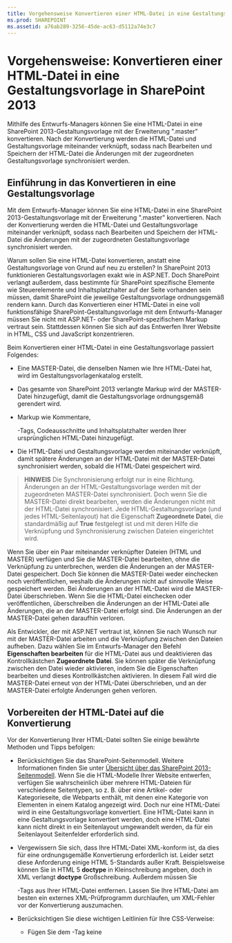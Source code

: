 ```yaml
---
title: Vorgehensweise Konvertieren einer HTML-Datei in eine Gestaltungsvorlage in SharePoint 2013
ms.prod: SHAREPOINT
ms.assetid: a76ab289-3256-45de-ac63-d5112a74e3c7
---
```



# Vorgehensweise: Konvertieren einer HTML-Datei in eine Gestaltungsvorlage in SharePoint 2013
Mithilfe des Entwurfs-Managers können Sie eine HTML-Datei in eine SharePoint 2013-Gestaltungsvorlage mit der Erweiterung ".master" konvertieren. Nach der Konvertierung werden die HTML-Datei und Gestaltungsvorlage miteinander verknüpft, sodass nach Bearbeiten und Speichern der HTML-Datei die Änderungen mit der zugeordneten Gestaltungsvorlage synchronisiert werden.
## Einführung in das Konvertieren in eine Gestaltungsvorlage
<a name="Introduction"> </a>

Mit dem Entwurfs-Manager können Sie eine HTML-Datei in eine SharePoint 2013-Gestaltungsvorlage mit der Erweiterung ".master" konvertieren. Nach der Konvertierung werden die HTML-Datei und Gestaltungsvorlage miteinander verknüpft, sodass nach Bearbeiten und Speichern der HTML-Datei die Änderungen mit der zugeordneten Gestaltungsvorlage synchronisiert werden.
  
    
    
Warum sollen Sie eine HTML-Datei konvertieren, anstatt eine Gestaltungsvorlage von Grund auf neu zu erstellen? In SharePoint 2013 funktionieren Gestaltungsvorlagen exakt wie in ASP.NET. Doch SharePoint verlangt außerdem, dass bestimmte für SharePoint spezifische Elemente wie Steuerelemente und Inhaltsplatzhalter auf der Seite vorhanden sein müssen, damit SharePoint die jeweilige Gestaltungsvorlage ordnungsgemäß rendern kann. Durch das Konvertieren einer HTML-Datei in eine voll funktionsfähige SharePoint-Gestaltungsvorlage mit dem Entwurfs-Manager müssen Sie nicht mit ASP.NET- oder SharePoint-spezifischem Markup vertraut sein. Stattdessen können Sie sich auf das Entwerfen Ihrer Website in HTML, CSS und JavaScript konzentrieren.
  
    
    
Beim Konvertieren einer HTML-Datei in eine Gestaltungsvorlage passiert Folgendes:
  
    
    

- Eine MASTER-Datei, die denselben Namen wie Ihre HTML-Datei hat, wird im Gestaltungsvorlagenkatalog erstellt.
    
  
- Das gesamte von SharePoint 2013 verlangte Markup wird der MASTER-Datei hinzugefügt, damit die Gestaltungsvorlage ordnungsgemäß gerendert wird.
    
  
- Markup wie Kommentare, **<div>**-Tags, Codeausschnitte und Inhaltsplatzhalter werden Ihrer ursprünglichen HTML-Datei hinzugefügt.
    
  
- Die HTML-Datei und Gestaltungsvorlage werden miteinander verknüpft, damit spätere Änderungen an der HTML-Datei mit der MASTER-Datei synchronisiert werden, sobald die HTML-Datei gespeichert wird.
    
  

> **HINWEIS**
> Die Synchronisierung erfolgt nur in eine Richtung. Änderungen an der HTML-Gestaltungsvorlage werden mit der zugeordneten MASTER-Datei synchronisiert. Doch wenn Sie die MASTER-Datei direkt bearbeiten, werden die Änderungen nicht mit der HTML-Datei synchronisiert. Jede HTML-Gestaltungsvorlage (und jedes HTML-Seitenlayout) hat die Eigenschaft **Zugeordnete Datei**, die standardmäßig auf **True** festgelegt ist und mit deren Hilfe die Verknüpfung und Synchronisierung zwischen Dateien eingerichtet wird.
  
    
    

Wenn Sie über ein Paar miteinander verknüpfter Dateien (HTML und MASTER) verfügen und Sie die MASTER-Datei bearbeiten, ohne die Verknüpfung zu unterbrechen, werden die Änderungen an der MASTER-Datei gespeichert. Doch Sie können die MASTER-Datei weder einchecken noch veröffentlichen, weshalb die Änderungen nicht auf sinnvolle Weise gespeichert werden. Bei Änderungen an der HTML-Datei wird die MASTER-Datei überschrieben. Wenn Sie die HTML-Datei einchecken oder veröffentlichen, überschreiben die Änderungen an der HTML-Datei alle Änderungen, die an der MASTER-Datei erfolgt sind. Die Änderungen an der MASTER-Datei gehen daraufhin verloren.
  
    
    
Als Entwickler, der mit ASP.NET vertraut ist, können Sie nach Wunsch nur mit der MASTER-Datei arbeiten und die Verknüpfung zwischen den Dateien aufheben. Dazu wählen Sie im Entwurfs-Manager den Befehl **Eigenschaften bearbeiten** für die HTML-Datei aus und deaktivieren das Kontrollkästchen **Zugeordnete Datei**. Sie können später die Verknüpfung zwischen den Datei wieder aktivieren, indem Sie die Eigenschaften bearbeiten und dieses Kontrollkästchen aktivieren. In diesem Fall wird die MASTER-Datei erneut von der HTML-Datei überschrieben, und an der MASTER-Datei erfolgte Änderungen gehen verloren.
  
    
    

## Vorbereiten der HTML-Datei auf die Konvertierung
<a name="Prepare"> </a>

Vor der Konvertierung Ihrer HTML-Datei sollten Sie einige bewährte Methoden und Tipps befolgen:
  
    
    

- Berücksichtigen Sie das SharePoint-Seitenmodell. Weitere Informationen finden Sie unter  [Übersicht über das SharePoint 2013-Seitenmodell](overview-of-the-sharepoint-2013-page-model.md). Wenn Sie die HTML-Modelle Ihrer Website entwerfen, verfügen Sie wahrscheinlich über mehrere HTML-Dateien für verschiedene Seitentypen, so z. B. über eine Artikel- oder Kategorieseite, die Webparts enthält, mit denen eine Kategorie von Elementen in einem Katalog angezeigt wird. Doch nur eine HTML-Datei wird in eine Gestaltungsvorlage konvertiert. Eine HTML-Datei kann in eine Gestaltungsvorlage konvertiert werden, doch eine HTML-Datei kann nicht direkt in ein Seitenlayout umgewandelt werden, da für ein Seitenlayout Seitenfelder erforderlich sind.
    
  
- Vergewissern Sie sich, dass Ihre HTML-Datei XML-konform ist, da dies für eine ordnungsgemäße Konvertierung erforderlich ist. Leider setzt diese Anforderung einige HTML 5-Standards außer Kraft. Beispielsweise können Sie in HTML 5 **doctype** in Kleinschreibung angeben, doch in XML verlangt **doctype** Großschreibung. Außerdem müssen Sie **<form>**-Tags aus Ihrer HTML-Datei entfernen. Lassen Sie Ihre HTML-Datei am besten ein externes XML-Prüfprogramm durchlaufen, um XML-Fehler vor der Konvertierung auszumachen.
    
  
- Berücksichtigen Sie diese wichtigen Leitlinien für Ihre CSS-Verweise:
    
  - Fügen Sie dem **<head>**-Tag keine **<style>**-Blöcke hinzu, da diese Formate während der Konvertierung entfernt werden. Richten Sie stattdessen Verknüpfungen Ihrer HTML-Datei mit einer externen CSS-Datei ein.
    
  
  - Fügen Sie  `ms-design-css-conversion="no"` dem **<CSS link>**-Tag hinzu, wenn Sie eine Webschriftart verwenden.
    
  
  - Gehen Sie beim Anwenden von Formaten auf HTML-Tags wie **<body>**, **<div>** und **< img>** überlegt vor. Alles in Ihrem SharePoint-Entwurf einschließlich Menüband ist im **<body>**-Tag enthalten. Erwägen Sie bei Formaten, die Sie üblicherweise auf das **<body>**-Tag anwenden würden, diese stattdessen auf das **<div id="s4-bodyContainer">**-Tag anzuwenden. Dies ist ein Tag, das SharePoint 2013 für den Haupttextkörper der Seite verwendet. Außerdem verwendet SharePoint 2013 zahlreiche Bilder, der von den Formaten betroffen sind, die Sie auf das **<img>**-Tag anwenden.
    
  
  - Viele Designer gestalten die Navigation, indem Klassen auf die Elemente **<ul>** und **<li>** angewendet werden. Doch SharePoint 2013 verwendet ein dynamisches Navigationssteuerelement, das Sie Ihrer Gestaltungsvorlage über den Gestaltungsvorlagenkatalog hinzufügen können. SharePoint 2013-Navigationssteuerelemente verfügen über standardmäßig angewendete Formate, die Sie überschreiben müssen.
    
  
- Berücksichtigen Sie diese potenziellen Probleme beim Benennen von Dateien:
    
  - Wenn Sie über **Index.html** und **Index.htm** verfügen, haben diese Dateien dieselbe MASTER-Datei.
    
  
  - Wenn Sie über **Design/Index.html** und **Design/SubDesign/Index.html** verfügen, können diese Dateien in eigene, getrennte MASTER-Dateien konvertiert werden. Sie werden jedoch im Entwurfs-Manager in der Gestaltungsvorlagenliste als **Index.html** angezeigt. Um sie eindeutig zu machen, klicken Sie für jede Datei auf die Schaltfläche mit den Auslassungszeichen, um den vollständigen Pfad anzuzeigen.
    
  
- Wenn Sie ein JavaScript-Widget hinzufügen, vergewissern Sie sich, dass sich das Starttag **<script>** in einer eigenen Zeile befindet.
    
  ```
  
<script>
(function( …

  ```


    Geben Sie die Tags nicht in der gleichen Zeile ein (siehe unten).
    


  ```
  
<Script> (function( …
  ```

- Ein Verweis auf die JQuery-Bibliothek (ein externer Verweis) muss sich vor dem **</head>**-Tag befinden.
    
  

## Konvertieren der HTML-Datei in eine Gestaltungsvorlage
<a name="Convert"> </a>

Bevor Sie eine HTML-Datei konvertieren, müssen Sie zunächst alle Ihre Entwurfsdateien samt Ihrer HTML-Datei hochladen. Weitere Informationen finden Sie unter  [Gewusst wie: Zuordnen eines Netzlaufwerks zum SharePoint 2013-Gestaltungsvorlagenkatalog](how-to-map-a-network-drive-to-the-sharepoint-2013-master-page-gallery.md).
  
    
    

### So konvertieren Sie die HTML-Datei in eine Gestaltungsvorlage


1. Wechseln Sie zu Ihrer Veröffentlichungswebsite.
    
  
2. Wählen Sie in der rechten oberen Ecke der Seite **Einstellungen** und dann **Entwurfs-Manager**.
    
  
3. Wählen Sie im Entwurfs-Manager im linken Navigationsbereich **Gestaltungsvorlagen bearbeiten**.
    
  
4. Wählen Sie **Konvertieren einer HTML-Datei in eine SharePoint-Gestaltungsvorlage**.
    
  
5. Wählen Sie im Dialogfeld **Ein Objekt auswählen** die HTML-Datei aus, die Sie konvertieren möchten.
    
    > **HINWEIS**
      > Wenn Sie Ihre Entwurfsdateien hochladen, sollten Sie alle Dateien im Zusammenhang mit einem einzelnen Entwurf in einem eigenen Ordner im Gestaltungsvorlagenkatalog ablegen. Wenn Sie Ihren Entwurfsordner auf das zugeordnete Netzwerklaufwerk kopieren, behält der Gestaltungsvorlagenkatalog Ihre angelegte Ordnerstruktur bei. 
6. Wählen Sie **Einfügen**.
    
    An dieser Stelle konvertiert SharePoint 2013 Ihre HTML-Datei in eine MASTER-Datei mit demselben Namen.
    
    Im Entwurfs-Manager wird Ihre HTML-Datei nun mit der Spalte **Status** mit einem von zwei möglichen Status angezeigt:
    
  - Fehler
    
  
  - **Konvertierung erfolgreich**
    
  
7. Öffnen Sie den Link in der Spalte **Status**, um eine Vorschau der Datei und etwaige Fehler oder Warnungen zur Gestaltungsvorlage anzuzeigen.
    
    Fehler
    
    Weitere Informationen zum Beheben von Fehlern und Warnungen finden Sie unter  [Vorgehensweise: Beheben von Fehlern und Warnungen bei der Vorschau einer Seite in SharePoint 2013](how-to-resolve-errors-and-warnings-when-previewing-a-page-in-sharepoint-2013.md).
    
    Weitere Informationen zur Vorschau der Gestaltungsvorlage mit unterschiedlichen Seiten finden Sie unter  [Vorgehensweise: ändern die Vorschauseite in SharePoint 2013-Design-Manager](how-to-change-the-preview-page-in-sharepoint-2013-design-manager.md).
    
    Auf der Vorschauseite befindet sich rechts oben auch der Link **Codeausschnitt**, über den der Codeausschnittkatalog geöffnet wird, in dem Sie beginnen können, statische oder Modellsteuerelemente in Ihrem Entwurf durch dynamische SharePoint-Steuerelemente zu ersetzen. Weitere Informationen finden Sie unter  [Codeausschnitte des SharePoint 2013-Entwurfs-Managers](sharepoint-2013-design-manager-snippets.md).
    
  
8. Bearbeiten zum Korrigieren von Fehlern die HTML-Datei, die sich direkt auf dem Server befindet, mithilfe eines HTML-Editors, mit dem Sie die HTML-Datei auf dem zugeordneten Laufwerk öffnen und bearbeiten können. Bei jeder Speicherung der HTML-Datei werden Änderungen mit der zugeordneten MASTER-Datei synchronisiert.
    
  
9. Nach erfolgreicher Vorschau Ihrer Gestaltungsvorlage sehen Sie das **<div>**-Tag, das Ihrer HTML-Datei hinzugefügt wird. Sie müssen ggf. einen Bildlauf nach unten auf der Seite durchführen, um das **<div>**-Tag zu sehen.
    
    Dieses **<div>**-Tag ist der Hauptinhaltsblock. Es befindet sich im Inhaltsplatzhalter **ContentPlaceHolderMain**. Wenn ein Benutzer zur Laufzeit Ihre Website durchstöbert und eine Seite anfordert, wird dieser Inhaltsplatzhalter mit Inhalten aus einem Seitenlayout gefüllt, das Inhalte in einem übereinstimmenden Inhaltsbereich enthält. Sie müssen dieses **<div>**-Tag an der Stelle positionieren, an der Ihre Seitenlayouts in der Gestaltungsvorlage angezeigt werden sollen.
    
    Wenn Ihre HTML-Datei statische oder Modellinhalte im Textkörper der Seite enthält, leiten Sie nun das Entfernen dieser statischen Inhalte aus der HTML-Gestaltungsvorlage ein, und Sie wenden diese Formate auf andere Elemente des SharePoint-Seitenmodells an, z. B. Seitenlayouts, Seitenfeld-Steuerelemente, Codeausschnitte und Anzeigevorlagen. Ein Beispiel finden Sie unter  [Vorgehensweise: Erstellen eines Seitenlayouts in SharePoint 2013](how-to-create-a-page-layout-in-sharepoint-2013.md).
    
  

## Grundlegendes zur HTML-Datei nach der Konvertierung
<a name="Understand"> </a>

Wenn Sie eine HTML-Datei in eine Gestaltungsvorlage konvertieren, werden der HTML-Datei viele Markupzeilen hinzugefügt. Sie können einen Großteil dieses Markups getrost ignorieren, denn das meiste davon wird nicht im endgültigen Markup Ihrer Website enthalten sein, wenn Sie den Quellcode im Browser anzeigen. Doch dieses Markup ist wichtig für das Konvertieren Ihrer HTML-Datei in die MASTER-Datei, die SharePoint tatsächlich verwendet. Jedes Mal, wenn sie eine Änderung an Ihrer HTML-Datei speichern, ermöglicht dieses SharePoint-Markup, dass dieselbe Änderung im Hintergrund an der zugeordneten MASTER-Datei erfolgt.
  
    
    
Das hinzugefügte Markup enthält Tags vor und im **<head>**-Tag, Codeausschnitte und Inhaltsplatzhalter. Das meiste Markup befindet sich innerhalb von Kommentartags. Immer wenn Sie eine Änderung an der HTML-Datei speichern, entfernt der Konvertierungsprozess die Kommentare, um das enthaltene ASP.NET-Markup zu verwenden.
  
    
    

### Arten von Markup

Es folgt eine Übersicht der Arten von Markup, die der HTML-Datei hinzugefügt werden:
  
    
    

- **Dokumenteigenschaften** Das **<mso>**-Tag enthält SharePoint-Metadaten, einschließlich Informationen zur Datei selbst und einiger Eigenschaften, die für die erfolgreiche Konvertierung in die MASTER-Datei benötigt werden.
    
  ```HTML
  
<mso:CustomDocumentProperties>
<mso:HtmlDesignFromMaster msdt:dt="string"></mso:HtmlDesignFromMaster>
<mso:HtmlDesignStatusAndPreview msdt:dt="string">http://[server_name]/sites/PubSite/_catalogs/masterpage/[site_name]/index.html, Conversion successful.</mso:HtmlDesignStatusAndPreview>
<mso:ContentTypeId msdt:dt="string">0x0101000F1C8B9E0EB4BE489F09807B2C53288F0054AD6EF48B9F7B45A142F8173F171BD10003D357F861E29844953D5CAA1D4D8A3A0084F0F9C7FCB65541A59990D173DA60FA</mso:ContentTypeId>
<mso:HtmlDesignAssociated msdt:dt="string">1</mso:HtmlDesignAssociated>
<mso:HtmlDesignConversionSucceeded msdt:dt="string">True</mso:HtmlDesignConversionSucceeded>
</mso:CustomDocumentProperties>
  ```

- **Registrierung eines SharePoint-Namespace** Das **<SPM>**-Tag ("SharePoint-Markup") bietet eine Zeile zur Registrierung eines SharePoint-Namespace.
    
  ```HTML
  
<!--SPM:<%@Register Tagprefix="SharePoint" Namespace="Microsoft.SharePoint.WebControls" Assembly="Microsoft.SharePoint, Version=15.0.0.0, Culture=neutral, PublicKeyToken=71e9bce111e9429c"%>-->
        <!--SPM:<%@Register Tagprefix="WebPartPages" Namespace="Microsoft.SharePoint.WebPartPages" Assembly="Microsoft.SharePoint, Version=15.0.0.0, Culture=neutral, PublicKeyToken=71e9bce111e9429c"%>-->
  ```

- **Kommentare** Die Tags **<CS>** und **<CE>** ("Kommentaranfang" und "Kommentarende") werden während des Konvertierungsprozesses ignoriert. Diese Tags dienen zur Analyse der Markupzeilen.
    
  ```HTML
  
<!--CS: Start Page Head Contents Snippet-->
…
<!--CE: End Page Head Contents Snippet-->

  <!--CS: Start Ribbon Snippet-->
…
<!--CE: End Ribbon Snippet-->

<!--CS: Start PlaceHolderMain Snippet-->
…
<!--CE: End PlaceHolderMain Snippet-->
  ```

- **Codeausschnitte** Die Tags **<MS>** und **<ME>** ("Markupanfang" und "Markupende") bestimmen den Anfang und das Ende eines SharePoint-Steuerelements oder -Codeausschnitts. Ein Codeausschnitt ist ein SharePoint-Steuerelement, das Ihrer Seite SharePoint-Funktionalität hinzufügt. Über den Codeausschnittkatalog können Sie selbst Codeausschnitte hinzufügen. Weitere Informationen finden Sie unter [Codeausschnitte des SharePoint 2013-Entwurfs-Managers](sharepoint-2013-design-manager-snippets.md).
    
  ```HTML
  
<!--MS:<SharePoint:RobotsMetaTag runat="server">-->
        <!--ME:</SharePoint:RobotsMetaTag>-->
        <!--MS:<SharePoint:PageTitle runat="server">-->
            <!--MS:<asp:ContentPlaceHolder id="PlaceHolderPageTitle" runat="server">-->
                <!--MS:<SharePoint:ProjectProperty Property="Title" runat="server">-->
                <!--ME:</SharePoint:ProjectProperty>-->
            <!--ME:</asp:ContentPlaceHolder>-->
        <!--ME:</SharePoint:PageTitle>-->
        <!--MS:<SharePoint:StartScript runat="server">-->
        <!--ME:</SharePoint:StartScript>-->
        <!--MS:<SharePoint:CssLink runat="server" Version="15">-->
        <!--ME:</SharePoint:CssLink>-->
        <!--MS:<SharePoint:CacheManifestLink runat="server">-->
        <!--ME:</SharePoint:CacheManifestLink>-->
        <!--MS:<SharePoint:PageRenderMode runat="server" RenderModeType="Standard">-->
        <!--ME:</SharePoint:PageRenderMode>-->
        <!--MS:<SharePoint:ScriptLink language="javascript" name="core.js" OnDemand="true" runat="server" Localizable="false">-->
        <!--ME:</SharePoint:ScriptLink>-->
        <!--MS:<SharePoint:ScriptLink language="javascript" name="menu.js" OnDemand="true" runat="server" Localizable="false">-->
        <!--ME:</SharePoint:ScriptLink>-->
        <!--MS:<SharePoint:ScriptLink language="javascript" name="callout.js" OnDemand="true" runat="server" Localizable="false">-->
        <!--ME:</SharePoint:ScriptLink>-->
        <!--MS:<SharePoint:ScriptLink language="javascript" name="sharing.js" OnDemand="true" runat="server" Localizable="false">-->
        <!--ME:</SharePoint:ScriptLink>-->
        <!--MS:<SharePoint:ScriptLink language="javascript" name="suitelinks.js" OnDemand="true" runat="server" Localizable="false">-->
        <!--ME:</SharePoint:ScriptLink>-->
        <!--MS:<SharePoint:CustomJSUrl runat="server">-->
        <!--ME:</SharePoint:CustomJSUrl>-->
        <!--MS:<SharePoint:SoapDiscoveryLink runat="server">-->
        <!--ME:</SharePoint:SoapDiscoveryLink>-->
        <!--MS:<SharePoint:AjaxDelta id="DeltaPlaceHolderAdditionalPageHead" Container="false" runat="server">-->
            <!--MS:<asp:ContentPlaceHolder id="PlaceHolderAdditionalPageHead" runat="server">-->
            <!--ME:</asp:ContentPlaceHolder>-->
            <!--MS:<SharePoint:DelegateControl runat="server" ControlId="AdditionalPageHead" AllowMultipleControls="true">-->
            <!--ME:</SharePoint:DelegateControl>-->
            <!--MS:<asp:ContentPlaceHolder id="PlaceHolderBodyAreaClass" runat="server">-->
            <!--ME:</asp:ContentPlaceHolder>-->
        <!--ME:</SharePoint:AjaxDelta>-->
        <!--MS:<SharePoint:CssRegistration Name="Themable/corev15.css" runat="server">-->
        <!--ME:</SharePoint:CssRegistration>-->
        <!--MS:<SharePoint:AjaxDelta id="DeltaSPWebPartManager" runat="server">-->
            <!--MS:<WebPartPages:SPWebPartManager runat="server">-->
            <!--ME:</WebPartPages:SPWebPartManager>-->
        <!--ME:</SharePoint:AjaxDelta>-->
  ```

- **Vorschaublöcke** Die Tags **<PS>** und **<PE>** ("Vorschauanfang" und "Vorschauende") umgeben einen HTML-Codeabschnitt, den Sie nicht ändern sollten, da er sich nur auf die Vorschau zur Entwurfszeit auswirkt. Diese Vorschauabschnitte sind eine Momentaufnahme des SharePoint-Steuerelements, das der Codeausschnitt einfügt. Mithilfe einer Vorschau können Sie in einem HTML-Editor auf Clientseite eine HTML-Datei besser bearbeiten. Doch das Ändern des Inhalts oder der Formatierung innerhalb dieser Vorschau hat keine bleibenden Auswirkungen auf die MASTER-Datei, die SharePoint letztlich nutzt. Zum Formatieren eines Codeausschnitts müssen Sie die SharePoint-Formate bestimmen und mit eigenen benutzerdefinierten CSS überschreiben.
    
  ```HTML
  
<!--PS: Start of READ-ONLY PREVIEW (do not modify) -->
<div class="DefaultContentBlock" style="background:rgb(0, 114, 198); color:white; width:100%; padding:8px; height:64px; overflow:hidden;">The SharePoint ribbon will be here when your file is either previewed on or applied to your site.</div>
<!--PE: End of READ-ONLY PREVIEW -->
  ```

- **SharePoint-IDs** Zwei der Codeausschnitte, die Ihrer HTML-Datei während der Konvertierung hinzugefügt werden (der Codeausschnitt "Seitenkopfinhalte" und das SharePoint-Menüband), haben eine zugeordnete SharePoint-ID bzw. SID (00 bzw. 02). Diese IDs ermöglichen das Kürzen der Codeausschnitte und vereinfachen das Lesen des HTML-Codes auf der Seite.
    
  ```HTML
  
<!--SID:00 -->

<!--SID:02 {Ribbon}-->
  ```


### Hinzugefügte Codeausschnitte

Wichtig ist es, die beiden Codeausschnitte zu kennen, die Ihrer HTML-Datei hinzugefügt werden. Diese Codeausschnitte werden während der Konvertierung automatisch hinzugefügt. Sie stehen jedoch nicht zum Hinzufügen über den Codeausschnittkatalog zur Verfügung.
  
    
    

- **Das Menüband** Damit Inhaltsautoren Seiten und Inhalte auf Ihrer SharePoint-Website erstellen können, benötigt Ihre Gestaltungsvorlage das Menüband und die in SharePoint 2013 neue "Suitenavigation". Das Menüband ist in einem Codeausschnitt mit Einschränkung aus Sicherheitsgründen enthalten, sodass, wenn ein Benutzer Ihre Website durchstöbert, das Menüband nur authentifizierten Benutzern und anonymen Benutzern nicht angezeigt wird. Sie können das Menüband an eine andere Position auf der Seite verschieben oder es durch Überschreiben der CSS-Standardklassen formatieren. Jedoch wird das Verschieben oder Neuanordnen der Komponenten (z. B. des Menüs **Websiteaktionen**), die sich auf dem Menüband befinden, nicht empfohlen.
    
  ```HTML
  
<!--MS:<SharePoint:SPSecurityTrimmedControl runat="server" AuthenticationRestrictions="AnonymousUsersOnly">-->
<!--MS:<wssucw:Welcome runat="server" EnableViewState="false">-->
<!--ME:</wssucw:Welcome>-->
<!--ME:</SharePoint:SPSecurityTrimmedControl>-->
  ```

- **ContentPlaceHolderMain** Beim Konvertierungsprozess wird unten im **<div id="s4-bodyContainer">**-Tag vor dem schließenden **</body>**-Tag der Inhaltsplatzhalter **PlaceHolderMain** eingefügt. Innerhalb dieses Codeausschnitts befindet sich ein gelbes **<div>**-Tag mit schwarzem Rand, das in der Entwurfsansicht Ihres HTML-Editors oder in der serverseitigen Vorschau im Entwurfs-Manager angezeigt wird.
    
    Dieses **<div>**-Tag stellt den Bereich dar, in den der von Ihren Seitenlayouts und Seiten angegebene Inhalt eingefügt wird. Sie müssen den Codeausschnitt **PlaceHolderMain** an die Stellen in Ihrer Gestaltungsvorlage verschieben, die durch Ihre Seitenlayouts gefüllt werden, d. h. in den Bereich Ihres Websiteentwurfs, der auf allen Seiten Ihrer Website nicht identisch ist.
    


  ```HTML
  
<!--CS: Start PlaceHolderMain Snippet-->
                    <!--SPM:<%@Register Tagprefix="SharePoint" Namespace="Microsoft.SharePoint.WebControls" Assembly="Microsoft.SharePoint, Version=15.0.0.0, Culture=neutral, PublicKeyToken=71e9bce111e9429c"%>-->
                    <!--MS:<SharePoint:AjaxDelta ID="DeltaPlaceHolderMain" IsMainContent="true" runat="server">-->
                        <!--MS:<asp:ContentPlaceHolder ID="PlaceHolderMain" runat="server">-->
                            <div class="DefaultContentBlock" style="border:medium black solid; background:yellow; color:black; margin:20px; padding:10px;">
            This div, which you should delete, represents the content area that your Page Layouts and pages will fill. Design your Master Page around this content placeholder.
        
                            </div>
                        <!--ME:</asp:ContentPlaceHolder>-->
                    <!--ME:</SharePoint:AjaxDelta>-->
                    <!--CE: End PlaceHolderMain Snippet-->
  ```


## Beispiele
<a name="Reference"> </a>

Es folgt ein Beispiel des Markups, das einer HTML-Datei hinzugefügt wird, nachdem sie in eine Gestaltungsvorlage konvertiert wurde.
  
    
    

### Dem <head>-Tag hinzugefügtes Markup


```HTML

<head>
        <meta http-equiv="X-UA-Compatible" content="IE=10" />
        <!--CS: Start Page Head Contents Snippet-->
        <!--SPM:<%@Register Tagprefix="SharePoint" Namespace="Microsoft.SharePoint.WebControls" Assembly="Microsoft.SharePoint, Version=15.0.0.0, Culture=neutral, PublicKeyToken=71e9bce111e9429c"%>-->
        <!--SPM:<%@Register Tagprefix="WebPartPages" Namespace="Microsoft.SharePoint.WebPartPages" Assembly="Microsoft.SharePoint, Version=15.0.0.0, Culture=neutral, PublicKeyToken=71e9bce111e9429c"%>-->
        <!--SID:00 -->
        <meta name="GENERATOR" content="Microsoft SharePoint" />
        <meta http-equiv="Content-type" content="text/html; charset=utf-8" />
        <meta http-equiv="Expires" content="0" />
        <!--MS:<SharePoint:RobotsMetaTag runat="server">-->
        <!--ME:</SharePoint:RobotsMetaTag>-->
        <!--MS:<SharePoint:PageTitle runat="server">-->
            <!--MS:<asp:ContentPlaceHolder id="PlaceHolderPageTitle" runat="server">-->
                <!--MS:<SharePoint:ProjectProperty Property="Title" runat="server">-->
                <!--ME:</SharePoint:ProjectProperty>-->
            <!--ME:</asp:ContentPlaceHolder>-->
        <!--ME:</SharePoint:PageTitle>-->
        <!--MS:<SharePoint:StartScript runat="server">-->
        <!--ME:</SharePoint:StartScript>-->
        <!--MS:<SharePoint:CssLink runat="server" Version="15">-->
        <!--ME:</SharePoint:CssLink>-->
        <!--MS:<SharePoint:CacheManifestLink runat="server">-->
        <!--ME:</SharePoint:CacheManifestLink>-->
        <!--MS:<SharePoint:PageRenderMode runat="server" RenderModeType="Standard">-->
        <!--ME:</SharePoint:PageRenderMode>-->
        <!--MS:<SharePoint:ScriptLink language="javascript" name="core.js" OnDemand="true" runat="server" Localizable="false">-->
        <!--ME:</SharePoint:ScriptLink>-->
        <!--MS:<SharePoint:ScriptLink language="javascript" name="menu.js" OnDemand="true" runat="server" Localizable="false">-->
        <!--ME:</SharePoint:ScriptLink>-->
        <!--MS:<SharePoint:ScriptLink language="javascript" name="callout.js" OnDemand="true" runat="server" Localizable="false">-->
        <!--ME:</SharePoint:ScriptLink>-->
        <!--MS:<SharePoint:ScriptLink language="javascript" name="sharing.js" OnDemand="true" runat="server" Localizable="false">-->
        <!--ME:</SharePoint:ScriptLink>-->
        <!--MS:<SharePoint:ScriptLink language="javascript" name="suitelinks.js" OnDemand="true" runat="server" Localizable="false">-->
        <!--ME:</SharePoint:ScriptLink>-->
        <!--MS:<SharePoint:CustomJSUrl runat="server">-->
        <!--ME:</SharePoint:CustomJSUrl>-->
        <!--MS:<SharePoint:SoapDiscoveryLink runat="server">-->
        <!--ME:</SharePoint:SoapDiscoveryLink>-->
        <!--MS:<SharePoint:AjaxDelta id="DeltaPlaceHolderAdditionalPageHead" Container="false" runat="server">-->
            <!--MS:<asp:ContentPlaceHolder id="PlaceHolderAdditionalPageHead" runat="server">-->
            <!--ME:</asp:ContentPlaceHolder>-->
            <!--MS:<SharePoint:DelegateControl runat="server" ControlId="AdditionalPageHead" AllowMultipleControls="true">-->
            <!--ME:</SharePoint:DelegateControl>-->
            <!--MS:<asp:ContentPlaceHolder id="PlaceHolderBodyAreaClass" runat="server">-->
            <!--ME:</asp:ContentPlaceHolder>-->
        <!--ME:</SharePoint:AjaxDelta>-->
        <!--MS:<SharePoint:CssRegistration Name="Themable/corev15.css" runat="server">-->
        <!--ME:</SharePoint:CssRegistration>-->
        <!--MS:<SharePoint:AjaxDelta id="DeltaSPWebPartManager" runat="server">-->
            <!--MS:<WebPartPages:SPWebPartManager runat="server">-->
            <!--ME:</WebPartPages:SPWebPartManager>-->
        <!--ME:</SharePoint:AjaxDelta>-->
        <!--CE: End Page Head Contents Snippet-->
        <meta http-equiv="Content-Type" content="text/html; charset=utf-8" />
        <!--DC:Business Solutions-->
        <link rel="stylesheet" href="css/style.css" type="text/css" charset="utf-8" />
        <!--[if lte IE 7]>
  <link rel="stylesheet" href="css/ie.css" type="text/css" charset="utf-8"/> 
 <![endif]-->
        <!--[if gte mso 9]><xml>
<mso:CustomDocumentProperties>
<mso:HtmlDesignFromMaster msdt:dt="string"></mso:HtmlDesignFromMaster>
<mso:HtmlDesignStatusAndPreview msdt:dt="string">http://[server_name]/sites/PubSite/_catalogs/masterpage/[site_name]/index.html, Conversion successful.</mso:HtmlDesignStatusAndPreview>
<mso:ContentTypeId msdt:dt="string">0x0101000F1C8B9E0EB4BE489F09807B2C53288F0054AD6EF48B9F7B45A142F8173F171BD10003D357F861E29844953D5CAA1D4D8A3A0084F0F9C7FCB65541A59990D173DA60FA</mso:ContentTypeId>
<mso:HtmlDesignAssociated msdt:dt="string">1</mso:HtmlDesignAssociated>
<mso:HtmlDesignConversionSucceeded msdt:dt="string">True</mso:HtmlDesignConversionSucceeded>
</mso:CustomDocumentProperties>
</xml><![endif]-->
    </head>

```


### Hinter dem <body>-Anfangstag hinzugefügtes Markup


#### Codeausschnitt des Menübands


```HTML

<!--CS: Start Ribbon Snippet-->
        <!--SPM:<%@Register Tagprefix="SharePoint" Namespace="Microsoft.SharePoint.WebControls" Assembly="Microsoft.SharePoint, Version=15.0.0.0, Culture=neutral, PublicKeyToken=71e9bce111e9429c"%>-->
        <!--SPM:<%@Register Tagprefix="wssucw" TagName="Welcome" Src="~/_controltemplates/15/Welcome.ascx"%>-->
        <!--MS:<SharePoint:SPSecurityTrimmedControl runat="server" HideFromSearchCrawler="true" EmitDiv="true">-->
            <div id="TurnOnAccessibility" style="display:none" class="s4-notdlg noindex">
                <a id="linkTurnOnAcc" href="#" class="ms-accessible ms-acc-button" onclick="SetIsAccessibilityFeatureEnabled(true);UpdateAccessibilityUI();document.getElementById('linkTurnOffAcc').focus();return false;">
                    <!--MS:<SharePoint:EncodedLiteral runat="server" text="&amp;lt;%$Resources:wss,master_turnonaccessibility%&amp;gt;" EncodeMethod="HtmlEncode">-->
                    <!--ME:</SharePoint:EncodedLiteral>-->
                </a>
            </div>
            <div id="TurnOffAccessibility" style="display:none" class="s4-notdlg noindex">
                <a id="linkTurnOffAcc" href="#" class="ms-accessible ms-acc-button" onclick="SetIsAccessibilityFeatureEnabled(false);UpdateAccessibilityUI();document.getElementById('linkTurnOnAcc').focus();return false;">
                    <!--MS:<SharePoint:EncodedLiteral runat="server" text="&amp;lt;%$Resources:wss,master_turnoffaccessibility%&amp;gt;" EncodeMethod="HtmlEncode">-->
                    <!--ME:</SharePoint:EncodedLiteral>-->
                </a>
            </div>
        <!--ME:</SharePoint:SPSecurityTrimmedControl>-->
        <div id="ms-designer-ribbon">
            <!--SID:02 {Ribbon}-->
            <!--PS: Start of READ-ONLY PREVIEW (do not modify) --><div class="DefaultContentBlock" style="background:rgb(0, 114, 198); color:white; width:100%; padding:8px; height:64px; overflow:hidden;">The SharePoint ribbon will be here when your file is either previewed on or applied to your site.</div><!--PE: End of READ-ONLY PREVIEW -->
        </div>
        <!--MS:<SharePoint:SPSecurityTrimmedControl runat="server" AuthenticationRestrictions="AnonymousUsersOnly">-->
            <!--MS:<wssucw:Welcome runat="server" EnableViewState="false">-->
            <!--ME:</wssucw:Welcome>-->
        <!--ME:</SharePoint:SPSecurityTrimmedControl>-->
        <!--CE: End Ribbon Snippet-->

```


#### Zwei SharePoint <div>-Tags


```HTML

<div id="s4-workspace">
            <div id="s4-bodyContainer">

```


### Vor dem schließenden </body>-Tag und zwei schließenden </div>-Tags hinzugefügtes Markup


```HTML

<div data-name="ContentPlaceHolderMain">
                    <!--CS: Start PlaceHolderMain Snippet-->
                    <!--SPM:<%@Register Tagprefix="SharePoint" Namespace="Microsoft.SharePoint.WebControls" Assembly="Microsoft.SharePoint, Version=15.0.0.0, Culture=neutral, PublicKeyToken=71e9bce111e9429c"%>-->
                    <!--MS:<SharePoint:AjaxDelta ID="DeltaPlaceHolderMain" IsMainContent="true" runat="server">-->
                        <!--MS:<asp:ContentPlaceHolder ID="PlaceHolderMain" runat="server">-->
                            <div class="DefaultContentBlock" style="border:medium black solid; background:yellow; color:black; margin:20px; padding:10px;">
            This div, which you should delete, represents the content area that your Page Layouts and pages will fill. Design your Master Page around this content placeholder.
        
                            </div>
                        <!--ME:</asp:ContentPlaceHolder>-->
                    <!--ME:</SharePoint:AjaxDelta>-->
                    <!--CE: End PlaceHolderMain Snippet-->
                </div>

```


## Zusätzliche Ressourcen
<a name="Additional"> </a>


-  [Übersicht über den Entwurfs-Manager in SharePoint 2013](overview-of-design-manager-in-sharepoint-2013.md)
    
  
-  [Vorgehensweise: Erstellen eines Seitenlayouts in SharePoint 2013](how-to-create-a-page-layout-in-sharepoint-2013.md)
    
  
-  [Codeausschnitte des SharePoint 2013-Entwurfs-Managers](sharepoint-2013-design-manager-snippets.md)
    
  


